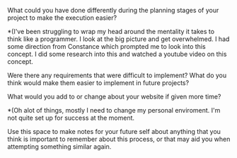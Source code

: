 What could you have done differently during the planning stages of your project to make the execution easier?

*(I've been struggling to wrap my head around the mentality it takes to think like a programmer. I look at the big picture and get overwhelmed. I had some direction from Constance which prompted me 
to look into this concept. I did some research into this and watched a youtube video on this concept.


Were there any requirements that were difficult to implement? What do you think would make them easier to implement in future projects?


What would you add to or change about your website if given more time?

*(Oh alot of things, mostly I need to change my personal enviroment. I'm not quite set up for success at the moment.

Use this space to make notes for your future self about anything that you think is important to remember about this process, or that may aid you when attempting something similar again.
